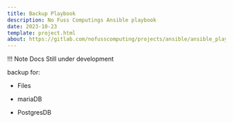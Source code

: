 ```yaml
---
title: Backup Playbook
description: No Fuss Computings Ansible playbook
date: 2023-10-23
template: project.html
about: https://gitlab.com/nofusscomputing/projects/ansible/ansible_playbooks
---
```


!!! Note
    Docs Still under development

backup for:

- Files

- mariaDB

- PostgresDB